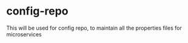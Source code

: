 # config-repo
This will be used for config repo, to maintain all the properties files for microservices

